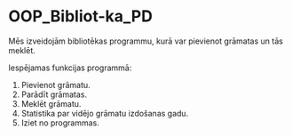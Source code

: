 # OOP_Bibliot-ka_PD
Mēs izveidojām bibliotēkas programmu, kurā var pievienot grāmatas un tās meklēt.

Iespējamas funkcijas programmā:
1. Pievienot grāmatu.
2. Parādīt grāmatas.
3. Meklēt grāmatu.
4. Statistika par vidējo grāmatu izdošanas gadu.
5. Iziet no programmas.


